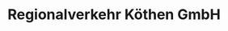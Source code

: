 ---
title: "Regionalverkehr Köthen GmbH"
url: /koethen/regionalverkehr-koethen-gmbh/
shop: Tickets
---